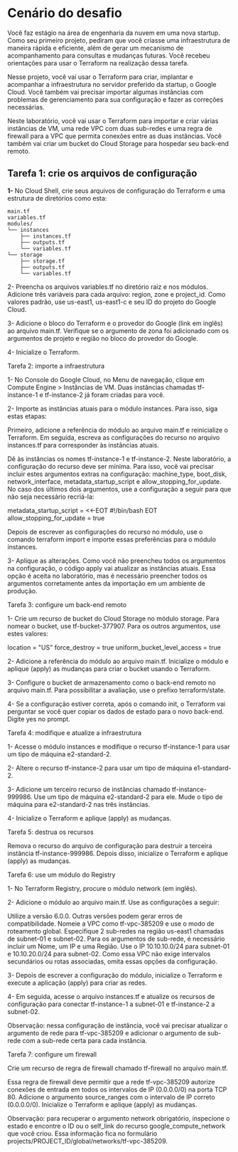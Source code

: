 # Cenário do desafio

Você faz estágio na área de engenharia da nuvem em uma nova startup.
Como seu primeiro projeto, pediram que você criasse uma infraestrutura
de maneira rápida e eficiente, além de gerar um mecanismo de acompanhamento
para consultas e mudanças futuras. Você recebeu orientações para usar o 
Terraform na realização dessa tarefa.

Nesse projeto, você vai usar o Terraform para criar, implantar e acompanhar
a infraestrutura no servidor preferido da startup, o Google Cloud. Você também
vai precisar importar algumas instâncias com problemas de gerenciamento para
sua configuração e fazer as correções necessárias.

Neste laboratório, você vai usar o Terraform para importar e criar várias
instâncias de VM, uma rede VPC com duas sub-redes e uma regra de firewall
para a VPC que permita conexões entre as duas instâncias. Você também vai
criar um bucket do Cloud Storage para hospedar seu back-end remoto.

## Tarefa 1: crie os arquivos de configuração

**1-** No Cloud Shell, crie seus arquivos de configuração do Terraform e uma estrutura de diretórios como esta:
```
main.tf
variables.tf
modules/
└── instances
    ├── instances.tf
    ├── outputs.tf
    └── variables.tf
└── storage
    ├── storage.tf
    ├── outputs.tf
    └── variables.tf
```
2- Preencha os arquivos variables.tf no diretório raiz e nos módulos.
Adicione três variáveis para cada arquivo: region, zone e project_id.
Como valores padrão, use us-east1, us-east1-c e seu ID do projeto do Google Cloud.

3- Adicione o bloco do Terraform e o provedor do Google (link em inglês) ao arquivo main.tf.
Verifique se o argumento de zona foi adicionado com os argumentos de projeto e região no bloco do provedor do Google.

4- Inicialize o Terraform.

Tarefa 2: importe a infraestrutura

1- No Console do Google Cloud, no Menu de navegação, clique em Compute Engine > Instâncias de VM.
Duas instâncias chamadas tf-instance-1 e tf-instance-2 já foram criadas para você.

2- Importe as instâncias atuais para o módulo instances. Para isso, siga estas etapas:

Primeiro, adicione a referência do módulo ao arquivo main.tf e reinicialize o Terraform.
Em seguida, escreva as configurações do recurso no arquivo instances.tf para corresponder às instâncias atuais.

Dê às instâncias os nomes tf-instance-1 e tf-instance-2.
Neste laboratório, a configuração do recurso deve ser mínima.
Para isso, você vai precisar incluir estes argumentos extras na configuração:
machine_type, boot_disk, network_interface, metadata_startup_script e allow_stopping_for_update.
No caso dos últimos dois argumentos, use a configuração a seguir para que não seja necessário recriá-la:

metadata_startup_script = <<-EOT
        #!/bin/bash
    EOT
allow_stopping_for_update = true

Depois de escrever as configurações do recurso no módulo, 
use o comando terraform import e importe essas preferências para o módulo instances.

3- Aplique as alterações. Como você não preencheu todos os argumentos na configuração, 
o código apply vai atualizar as instâncias atuais. Essa opção é aceita no laboratório, 
mas é necessário preencher todos os argumentos corretamente antes da importação em um ambiente de produção.

Tarefa 3: configure um back-end remoto

1- Crie um recurso de bucket do Cloud Storage no módulo storage.
Para nomear o bucket, use tf-bucket-377907.
Para os outros argumentos, use estes valores:

location = "US"
force_destroy = true
uniform_bucket_level_access = true

2- Adicione a referência do módulo ao arquivo main.tf.
Inicialize o módulo e aplique (apply) as mudanças para criar o bucket usando o Terraform.

3- Configure o bucket de armazenamento como o back-end remoto no arquivo main.tf.
Para possibilitar a avaliação, use o prefixo terraform/state.

4- Se a configuração estiver correta, após o comando init, 
o Terraform vai perguntar se você quer copiar os dados de estado para o novo back-end.
Digite yes no prompt.

Tarefa 4: modifique e atualize a infraestrutura

1- Acesse o módulo instances e modifique o recurso tf-instance-1 para usar um tipo de máquina e2-standard-2.

2- Altere o recurso tf-instance-2 para usar um tipo de máquina e1-standard-2.

3- Adicione um terceiro recurso de instâncias chamado tf-instance-999986. Use um tipo de máquina e2-standard-2 para ele. Mude o tipo de máquina para e2-standard-2 nas três instâncias.

4- Inicialize o Terraform e aplique (apply) as mudanças.

Tarefa 5: destrua os recursos

Remova o recurso do arquivo de configuração para destruir a terceira instância tf-instance-999986.
Depois disso, inicialize o Terraform e aplique (apply) as mudanças.

Tarefa 6: use um módulo do Registry

1- No Terraform Registry, procure o módulo network (em inglês).

2- Adicione o módulo ao arquivo main.tf. Use as configurações a seguir:

Utilize a versão 6.0.0. Outras versões podem gerar erros de compatibilidade.
Nomeie a VPC como tf-vpc-385209 e use o modo de roteamento global.
Especifique 2 sub-redes na região us-east1 chamadas de subnet-01 e subnet-02. Para os argumentos de sub-rede, é necessário incluir um Nome, um IP e uma Região.
Use o IP 10.10.10.0/24 para subnet-01 e 10.10.20.0/24 para subnet-02.
Como essa VPC não exige intervalos secundários ou rotas associadas, omita essas opções da configuração.

3- Depois de escrever a configuração do módulo, inicialize o Terraform e execute a aplicação (apply) para criar as redes.

4- Em seguida, acesse o arquivo instances.tf e atualize os recursos de configuração para conectar tf-instance-1 a subnet-01 e tf-instance-2 a subnet-02.

Observação: nessa configuração de instância, você vai precisar atualizar o argumento de rede para tf-vpc-385209 e adicionar o argumento de sub-rede com a sub-rede certa para cada instância.

Tarefa 7: configure um firewall

Crie um recurso de regra de firewall chamado tf-firewall no arquivo main.tf.

Essa regra de firewall deve permitir que a rede tf-vpc-385209 autorize conexões de entrada em todos os intervalos de IP (0.0.0.0/0) na porta TCP 80.
Adicione o argumento source_ranges com o intervalo de IP correto (0.0.0.0/0).
Inicialize o Terraform e aplique (apply) as mudanças.

Observação: para recuperar o argumento network obrigatório, 
inspecione o estado e encontre o ID ou o self_link do recurso google_compute_network que você criou.
Essa informação fica no formulário projects/PROJECT_ID/global/networks/tf-vpc-385209.
